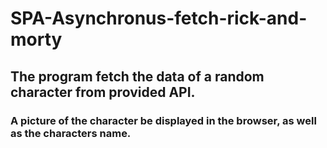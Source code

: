# SPA-Asynchronus-fetch-rick-and-morty
## The program fetch the data of a random character from provided API.
### A picture of the character be displayed in the browser, as well as the characters name.
